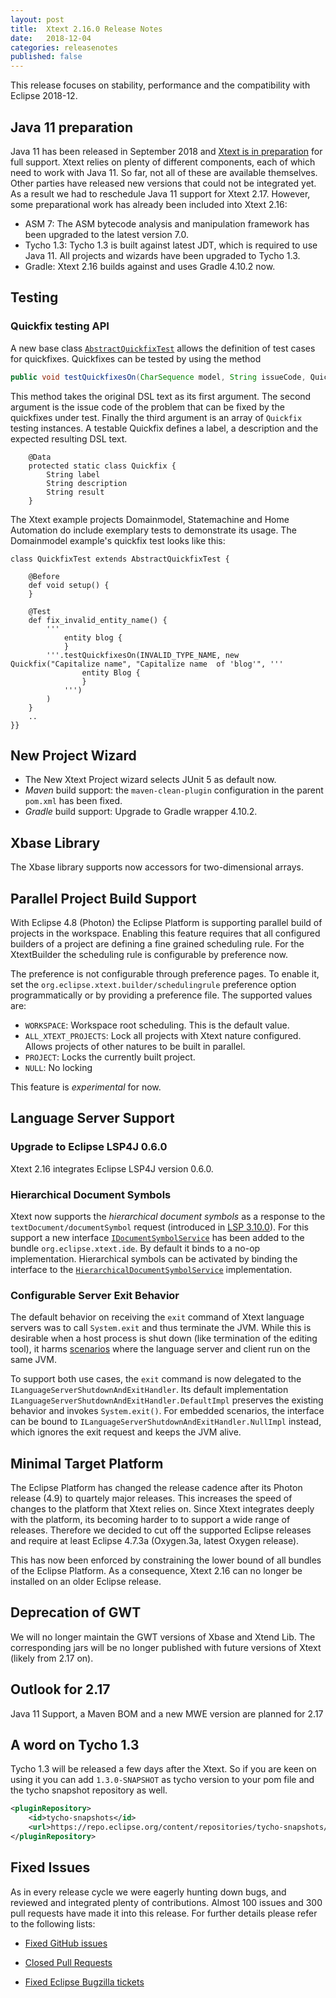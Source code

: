 ```yaml
---
layout: post
title:  Xtext 2.16.0 Release Notes
date:   2018-12-04
categories: releasenotes
published: false
---
```


This release focuses on stability, performance and the compatibility with Eclipse 2018-12.

## Java 11 preparation

Java 11 has been released in September 2018 and [Xtext is in preparation](https://github.com/eclipse/xtext/issues/1182) for full support. Xtext relies on plenty of different components, each of which need to work with Java 11. So far, not all of these are available themselves. Other parties have released new versions that could not be integrated yet. As a result we had to reschedule Java 11 support for Xtext 2.17. However, some preparational work has already been included into Xtext 2.16:

* ASM 7: The ASM bytecode analysis and manipulation framework has been upgraded to the latest version 7.0.
* Tycho 1.3: Tycho 1.3 is built against latest JDT, which is required to use Java 11. All projects and wizards have been upgraded to Tycho 1.3.
* Gradle: Xtext 2.16 builds against and uses Gradle 4.10.2 now.

## Testing

### Quickfix testing API

A new base class [`AbstractQuickfixTest`](https://github.com/eclipse/xtext-eclipse/blob/master/org.eclipse.xtext.ui.testing/src/org/eclipse/xtext/ui/testing/AbstractQuickfixTest.xtend) allows the definition of test cases for quickfixes. Quickfixes can be tested by using the method

```java
public void testQuickfixesOn(CharSequence model, String issueCode, Quickfix... quickfixes)
```

This method takes the original DSL text as its first argument. The second argument is the issue code of the problem that can be fixed by the quickfixes under test. Finally the third argument is an array of `Quickfix` testing instances. A testable Quickfix defines a label, a description and the expected resulting DSL text.

```xtend
	@Data
	protected static class Quickfix {
		String label
		String description
		String result
	}
```

The Xtext example projects Domainmodel, Statemachine and Home Automation do include exemplary tests to demonstrate its usage. The Domainmodel example's quickfix test looks like this:

```xtend
class QuickfixTest extends AbstractQuickfixTest {

	@Before
	def void setup() {
	}

	@Test
	def fix_invalid_entity_name() {
		'''
			entity blog {
			}
		'''.testQuickfixesOn(INVALID_TYPE_NAME, new Quickfix("Capitalize name", "Capitalize name  of 'blog'", '''
				entity Blog {
				}
			''')
		)
	}
	..
}}
```

## New Project Wizard

* The New Xtext Project wizard selects JUnit 5 as default now.
* _Maven_ build support:  the `maven-clean-plugin` configuration in the parent `pom.xml` has been fixed.
* _Gradle_ build support: Upgrade to Gradle wrapper 4.10.2.

## Xbase Library

The Xbase library supports now accessors for two-dimensional arrays.

## Parallel Project Build Support

With Eclipse 4.8 (Photon) the Eclipse Platform is supporting parallel build of projects in the workspace. Enabling this feature requires that all configured builders of a project are defining a fine grained scheduling rule. For the XtextBuilder the scheduling rule is configurable by preference now.

The preference is not configurable through preference pages. To enable it, set the `org.eclipse.xtext.builder/schedulingrule` preference option programmatically or by providing a preference file. The supported values are:

* `WORKSPACE`:  Workspace root scheduling. This is the default value.
* `ALL_XTEXT_PROJECTS`: Lock all projects with Xtext nature configured. Allows projects of other natures to be built in parallel.  
* `PROJECT`: Locks the currently built project.
* `NULL`: No locking

This feature is _experimental_ for now.

## Language Server Support

### Upgrade to Eclipse LSP4J 0.6.0

Xtext 2.16 integrates Eclipse LSP4J version 0.6.0.

### Hierarchical Document Symbols

Xtext now supports the _hierarchical document symbols_ as a response to the `textDocument/documentSymbol` request (introduced in [LSP 3.10.0](https://microsoft.github.io/language-server-protocol/specification#version_3_10_0)). For this support a new interface [`IDocumentSymbolService`](https://github.com/eclipse/xtext-core/blob/9e46f302bb7bfd68b61f1a05f1c9bb5d830b7fa1/org.eclipse.xtext.ide/src/org/eclipse/xtext/ide/server/symbol/IDocumentSymbolService.xtend) has been added to the bundle `org.eclipse.xtext.ide`. By default it binds to a no-op implementation. Hierarchical symbols can be activated by binding the interface to the [`HierarchicalDocumentSymbolService`](https://github.com/eclipse/xtext-core/blob/9e46f302bb7bfd68b61f1a05f1c9bb5d830b7fa1/org.eclipse.xtext.ide/src/org/eclipse/xtext/ide/server/symbol/HierarchicalDocumentSymbolService.xtend) implementation.

### Configurable Server Exit Behavior

The default behavior on receiving the `exit` command of Xtext language servers was to call `System.exit` and thus terminate the JVM. While this is desirable when a host process is shut down (like termination of the editing tool), it harms [scenarios](https://github.com/eclipse/xtext-core/issues/885) where the language server and client run on the same JVM.

To support both use cases, the `exit` command is now delegated to the `ILanguageServerShutdownAndExitHandler`. Its default implementation `ILanguageServerShutdownAndExitHandler.DefaultImpl` preserves the existing behavior and invokes `System.exit()`. For embedded scenarios, the interface can be bound to `ILanguageServerShutdownAndExitHandler.NullImpl` instead, which ignores the exit request and keeps the JVM alive.

## Minimal Target Platform

The Eclipse Platform has changed the release cadence after its Photon release (4.9) to quartely major releases. This increases the speed of changes to the platform that Xtext relies on. Since Xtext integrates deeply with the platform, its becoming harder to to support a wide range of releases. Therefore we decided to cut off the supported Eclipse releases and require at least Eclipse 4.7.3a (Oxygen.3a, latest Oxygen release).

This has now been enforced by constraining the lower bound of all bundles of the Eclipse Platform. As a consequence, Xtext 2.16 can no longer be installed on an older Eclipse release.

## Deprecation of GWT

We will no longer maintain the GWT versions of Xbase and Xtend Lib. The corresponding jars will be no longer published with future versions of Xtext (likely from 2.17 on).

## Outlook for 2.17

Java 11 Support, a Maven BOM and a new MWE version are planned for 2.17

## A word on Tycho 1.3

Tycho 1.3 will be released a few days after the Xtext. So if you are keen on using it you can add `1.3.0-SNAPSHOT` as tycho version to your pom file and the tycho snapshot repository as well.

```xml
<pluginRepository>
    <id>tycho-snapshots</id>
    <url>https://repo.eclipse.org/content/repositories/tycho-snapshots/</url>
</pluginRepository>
```

## Fixed Issues

As in every release cycle we were eagerly hunting down bugs, and reviewed and integrated plenty of contributions. Almost 100 issues and 300 pull requests have made it into this release. For further details please refer to the following lists:

* [Fixed GitHub issues](https://github.com/search?utf8=%E2%9C%93&q=is%3Aissue+milestone%3ARelease_2.16+is%3Aclosed+repo%3Aeclipse%2Fxtext+repo%3Aeclipse%2Fxtext-core+repo%3Aeclipse%2Fxtext-lib+repo%3Aeclipse%2Fxtext-extras+repo%3Aeclipse%2Fxtext-eclipse+repo%3Aeclipse%2Fxtext-idea+repo%3Aeclipse%2Fxtext-web+repo%3Aeclipse%2Fxtext-maven+repo%3Aeclipse%2Fxtext-xtend&type=Issues&ref=searchresults)

* [Closed Pull Requests](https://github.com/search?utf8=%E2%9C%93&q=is%3Apr+milestone%3ARelease_2.16+is%3Aclosed+repo%3Aeclipse%2Fxtext+repo%3Aeclipse%2Fxtext-core+repo%3Aeclipse%2Fxtext-lib+repo%3Aeclipse%2Fxtext-extras+repo%3Aeclipse%2Fxtext-eclipse+repo%3Aeclipse%2Fxtext-idea+repo%3Aeclipse%2Fxtext-web+repo%3Aeclipse%2Fxtext-maven+repo%3Aeclipse%2Fxtext-xtend&type=Issues&ref=searchresults)

* [Fixed Eclipse Bugzilla tickets](https://bugs.eclipse.org/bugs/buglist.cgi?bug_status=RESOLVED&bug_status=VERIFIED&bug_status=CLOSED&classification=Modeling&classification=Tools&columnlist=product%2Ccomponent%2Cassigned_to%2Cbug_status%2Cresolution%2Cshort_desc%2Cchangeddate%2Ckeywords&f0=OP&f1=OP&f3=CP&f4=CP&known_name=Xtext%202.16&list_id=16618269&product=TMF&product=Xtend&query_based_on=Xtext%202.16&query_format=advanced&status_whiteboard=v2.16&status_whiteboard_type=allwordssubstr)
